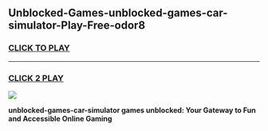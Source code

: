 
## Unblocked-Games-unblocked-games-car-simulator-Play-Free-odor8
<h3>
<a href="https://premium76.site?title=unblocked-games-car-simulator&ref=09A">CLICK TO PLAY</a></h3>
<hr>

<h3>
<a href="https://premium76.site?title=unblocked-games-car-simulator&ref=09A">CLICK 2 PLAY</a>
  
</h3>

<a href="https://premium76.site?title=unblocked-games-car-simulator&ref=09A"><img src="https://clearcache.store/games.png"></a>


**unblocked-games-car-simulator games unblocked: Your Gateway to Fun and Accessible Online Gaming**
